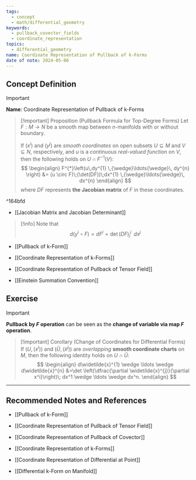 ```yaml
---
tags:
  - concept
  - math/differential_geometry
keywords:
  - pullback_covector_fields
  - coordinate_representation
topics:
  - differential_geometry
name: Coordinate Representation of Pullback of k-Forms
date of note: 2024-05-06
---
```


## Concept Definition

>[!important]
>**Name**: Coordinate Representation of Pullback of k-Forms


>[!important] Proposition (Pullback Formula for Top-Degree Forms)
>Let $F: M \rightarrow N$ be a smooth map between $n$-manifolds with or without boundary. 
>
>If $(x^i)$ and $(y^j)$ are *smooth coordinates* on open subsets $U \subseteq M$ and $V \subseteq N$, respectively, and $u$ is a *continuous real-valued function* on $V$, then the following holds on $U \cap F^{-1}(V)$:
>$$
> \begin{align}
> F^{*}\left(u\,dy^{1} \,{\wedge}\ldots{\wedge}\, dy^{n} \right) &= (u \circ F)\;(\det(DF))\;dx^{1} \,{\wedge}\ldots{\wedge}\, dx^{n}  
> \end{align}
>$$ 
> where $DF$ represents **the Jacobian matrix** of $F$ in these coordinates.

^164bfd

- [[Jacobian Matrix and Jacobian Determinant]]

>[!info]
>Note that $$d(y^i \circ F) = dF^{i} = \det(DF)_{j}^{i} \;\; dx^{j}$$

- [[Pullback of k-Form]]
- [[Coordinate Representation of k-Forms]]
- [[Coordinate Representation of Pullback of Tensor Field]]

- [[Einstein Summation Convention]]


## Exercise

>[!important] 
>**Pullback by $F$ operation** can be seen as the **change of variable via map $F$ operation**.

>[!important] Corollary (Change of Coordinates for Differential Forms)
>If $(U, (x^i))$ and $(\widetilde{U}, (\widetilde{x}^j))$ are *overlapping* **smooth coordinate charts** on $M$, then the following identity holds on $U \cap \widetilde{U}$:
>$$
> \begin{align}
> d\widetilde{x}^{1} \wedge \ldots \wedge d\widetilde{x}^{n} &=\det \left(\dfrac{\partial \widetilde{x}^{j}}{\partial x^i}\right)\; dx^1 \wedge \ldots \wedge dx^n. 
> \end{align}
>$$ 




-----------
##  Recommended Notes and References

- [[Pullback of k-Form]]

- [[Coordinate Representation of Pullback of Tensor Field]]
- [[Coordinate Representation of Pullback of Covector]]
- [[Coordinate Representation of k-Forms]]
- [[Coordinate Representation of Differential at Point]]

- [[Differential k-Form on Manifold]]

